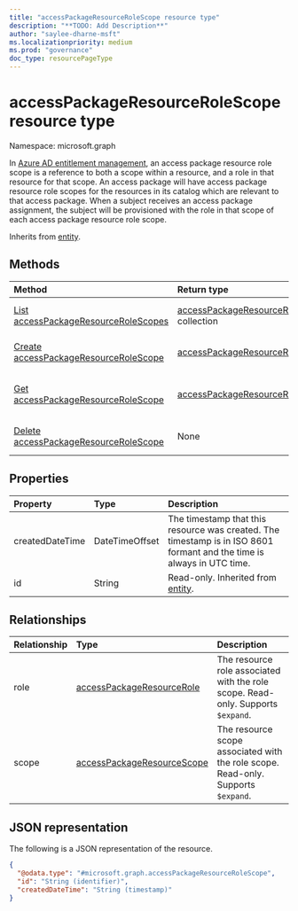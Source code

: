 ```yaml
---
title: "accessPackageResourceRoleScope resource type"
description: "**TODO: Add Description**"
author: "saylee-dharne-msft"
ms.localizationpriority: medium
ms.prod: "governance"
doc_type: resourcePageType
---
```


# accessPackageResourceRoleScope resource type

Namespace: microsoft.graph



In [Azure AD entitlement management](entitlementmanagement-overview.md), an access package resource role scope is a reference to both a scope within a resource, and a role in that resource for that scope.  An access package will have access package resource role scopes for the resources in its catalog which are relevant to that access package.  When a subject receives an access package assignment, the subject will be provisioned with the role in that scope of each access package resource role scope.

Inherits from [entity](../resources/entity.md).

## Methods
|Method|Return type|Description|
|:---|:---|:---|
|[List accessPackageResourceRoleScopes](../api/accesspackage-list-resourcerolescopes.md)|[accessPackageResourceRoleScope](../resources/accesspackageresourcerolescope.md) collection|Get a list of the [accessPackageResourceRoleScope](../resources/accesspackageresourcerolescope.md) objects and their properties.|
|[Create accessPackageResourceRoleScope](../api/accesspackage-post-resourcerolescopes.md)|[accessPackageResourceRoleScope](../resources/accesspackageresourcerolescope.md)|Create a new [accessPackageResourceRoleScope](../resources/accesspackageresourcerolescope.md) object.|
|[Get accessPackageResourceRoleScope](../api/accesspackageresourcerolescope-get.md)|[accessPackageResourceRoleScope](../resources/accesspackageresourcerolescope.md)|Read the properties and relationships of an [accessPackageResourceRoleScope](../resources/accesspackageresourcerolescope.md) object.|
|[Delete accessPackageResourceRoleScope](../api/accesspackage-delete-resourcerolescopes.md)|None|Delete an [accessPackageResourceRoleScope](../resources/accesspackageresourcerolescope.md) object.|

## Properties
|Property|Type|Description|
|:---|:---|:---|
|createdDateTime|DateTimeOffset|The timestamp that this resource was created. The timestamp is in ISO 8601 formant and the time is always in UTC time.|
|id|String| Read-only. Inherited from [entity](../resources/entity.md).|

## Relationships
|Relationship|Type|Description|
|:---|:---|:---|
|role|[accessPackageResourceRole](../resources/accesspackageresourcerole.md)|The resource role associated with the role scope. Read-only. Supports `$expand`.|
|scope|[accessPackageResourceScope](../resources/accesspackageresourcescope.md)|The resource scope associated with the role scope. Read-only. Supports `$expand`.|

## JSON representation
The following is a JSON representation of the resource.
<!-- {
  "blockType": "resource",
  "keyProperty": "id",
  "@odata.type": "microsoft.graph.accessPackageResourceRoleScope",
  "baseType": "microsoft.graph.entity",
  "openType": false
}
-->
``` json
{
  "@odata.type": "#microsoft.graph.accessPackageResourceRoleScope",
  "id": "String (identifier)",
  "createdDateTime": "String (timestamp)"
}
```

